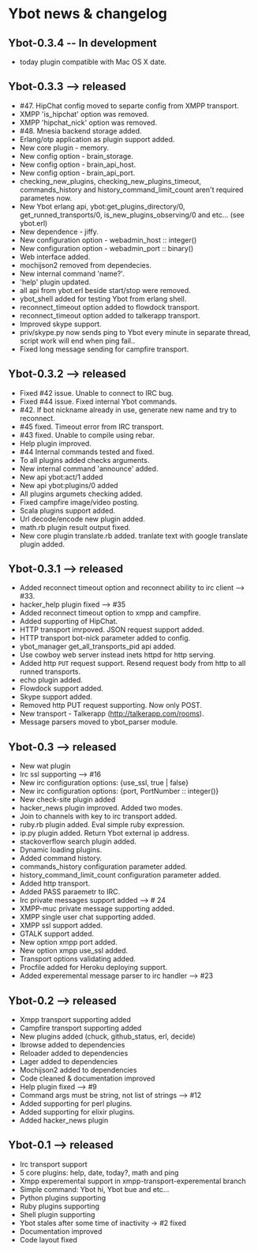 # Ybot news & changelog

## Ybot-0.3.4 -- In development

  * today plugin compatible with Mac OS X date.

## Ybot-0.3.3 --> released

  * #47. HipChat config moved to separte config from XMPP transport.
  * XMPP 'is_hipchat' option was removed.
  * XMPP 'hipchat_nick' option was removed.
  * #48. Mnesia backend storage added.
  * Erlang/otp application as plugin support added.
  * New core plugin - memory.
  * New config option - brain_storage.
  * New config option - brain_api_host.
  * New config option - brain_api_port.
  * checking_new_plugins, checking_new_plugins_timeout, commands_history and history_command_limit_count aren't required parametes now.
  * New Ybot erlang api, ybot:get_plugins_directory/0, get_runned_transports/0, is_new_plugins_observing/0 and etc... (see ybot.erl)
  * New dependence - jiffy.
  * New configuration option - webadmin_host :: integer()
  * New configuration option - webadmin_port :: binary()
  * Web interface added.
  * mochijson2 removed from dependecies.
  * New internal command 'name?'.
  * 'help' plugin updated.
  * all api from ybot.erl beside start/stop were removed.
  * ybot_shell added for testing Ybot from erlang shell.
  * reconnect_timeout option added to flowdock transport.
  * reconnect_timeout option added to talkerapp transport.
  * Improved skype support.
  * priv/skype.py now sends ping to Ybot every minute in separate thread, script work will end when ping fail..
  * Fixed long message sending for campfire transport.

## Ybot-0.3.2 --> released

  * Fixed #42 issue. Unable to connect to IRC bug.
  * Fixed #44 issue. Fixed internal Ybot commands.
  * #42. If bot nickname already in use, generate new name and try to reconnect.
  * #45 fixed. Timeout error from IRC transport.
  * #43 fixed. Unable to compile using rebar.
  * Help plugin improved.
  * #44 Internal commands tested and fixed.
  * To all plugins added checks arguments.
  * New internal command 'announce' added.
  * New api ybot:act/1 added
  * New api ybot:plugins/0 added
  * All plugins argumets checking added.
  * Fixed campfire image/video posting.
  * Scala plugins support added.
  * Url decode/encode new plugin added.
  * math.rb plugin result output fixed.
  * New core plugin translate.rb added. tranlate text with google translate plugin added.

## Ybot-0.3.1 --> released

  * Added reconnect timeout option and reconnect ability to irc client --> #33.
  * hacker_help plugin fixed --> #35
  * Added reconnect timeout option to xmpp and campfire.
  * Added supporting of HipChat.
  * HTTP transport imrpoved. JSON request support added.
  * HTTP transport bot-nick parameter added to config.
  * ybot_manager get_all_transports_pid api added.
  * Use cowboy web server instead inets httpd for http serving.
  * Added http `PUT` request support. Resend request body from http to all runned transports.
  * echo plugin added.
  * Flowdock support added.
  * Skype support added.
  * Removed http PUT request supporting. Now only POST.
  * New transport - Talkerapp (http://talkerapp.com/rooms).
  * Message parsers moved to ybot_parser module.

## Ybot-0.3 --> released

  * New wat plugin
  * Irc ssl supporting --> #16
  * New irc configuration options: {use_ssl, true | false}
  * New irc configuration options: {port, PortNumber :: integer()}
  * New check-site plugin added
  * hacker_news plugin improved. Added two modes.
  * Join to channels with key to irc transport added.
  * ruby.rb plugin added. Eval simple ruby expression.
  * ip.py plugin added. Return Ybot external ip address.
  * stackoverflow search plugin added.
  * Dynamic loading plugins.
  * Added command history.
  * commands_history configuration parameter added.
  * history_command_limit_count configuration parameter added.
  * Added http transport.
  * Added PASS paraemetr to IRC.
  * Irc private messages support added --> # 24
  * XMPP-muc private message supporting added.
  * XMPP single user chat supporting added.
  * XMPP ssl support added.
  * GTALK support added.
  * New option xmpp port added. 
  * New option xmpp use_ssl added.
  * Transport options validating added.
  * Procfile added for Heroku deploying support.
  * Added experemental message parser to irc handler --> #23

## Ybot-0.2 --> released

  * Xmpp transport supporting added
  * Campfire transport supporting added
  * New plugins added (chuck, github_status, erl, decide)
  * Ibrowse added to dependencies
  * Reloader added to dependencies
  * Lager added to dependencies
  * Mochijson2 added to dependencies
  * Code cleaned & documentation improved
  * Help plugin fixed --> #9
  * Command args must be string, not list of strings --> #12
  * Added supporting for perl plugins.
  * Added supporting for elixir plugins.
  * Added hacker_news plugin

## Ybot-0.1 --> released

  * Irc transport support
  * 5 core plugins: help, date, today?, math and ping
  * Xmpp experemental support in xmpp-transport-experemental branch
  * Simple command: Ybot hi, Ybot bue and etc...
  * Python plugins supporting
  * Ruby plugins supporting
  * Shell plugin supporting
  * Ybot stales after some time of inactivity -> #2 fixed
  * Documentation improved
  * Code layout fixed
